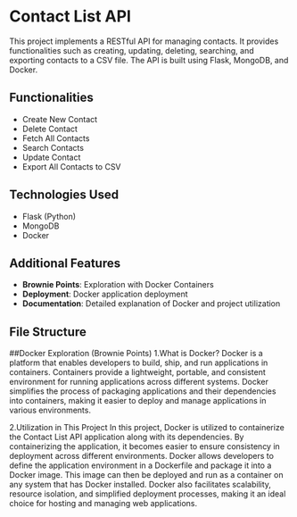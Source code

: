 # Contact List API

This project implements a RESTful API for managing contacts. It provides functionalities such as creating, updating, deleting, searching, and exporting contacts to a CSV file. The API is built using Flask, MongoDB, and Docker.

## Functionalities

- Create New Contact
- Delete Contact
- Fetch All Contacts
- Search Contacts
- Update Contact
- Export All Contacts to CSV

## Technologies Used

- Flask (Python)
- MongoDB
- Docker

## Additional Features

- **Brownie Points**: Exploration with Docker Containers
- **Deployment**: Docker application deployment
- **Documentation**: Detailed explanation of Docker and project utilization

## File Structure

##Docker Exploration (Brownie Points)
1.What is Docker?
Docker is a platform that enables developers to build, ship, and run applications in containers. Containers provide a lightweight, portable, and consistent environment for running applications across different systems. Docker simplifies the process of packaging applications and their dependencies into containers, making it easier to deploy and manage applications in various environments.

2.Utilization in This Project
In this project, Docker is utilized to containerize the Contact List API application along with its dependencies. By containerizing the application, it becomes easier to ensure consistency in deployment across different environments. Docker allows developers to define the application environment in a Dockerfile and package it into a Docker image. This image can then be deployed and run as a container on any system that has Docker installed. Docker also facilitates scalability, resource isolation, and simplified deployment processes, making it an ideal choice for hosting and managing web applications.